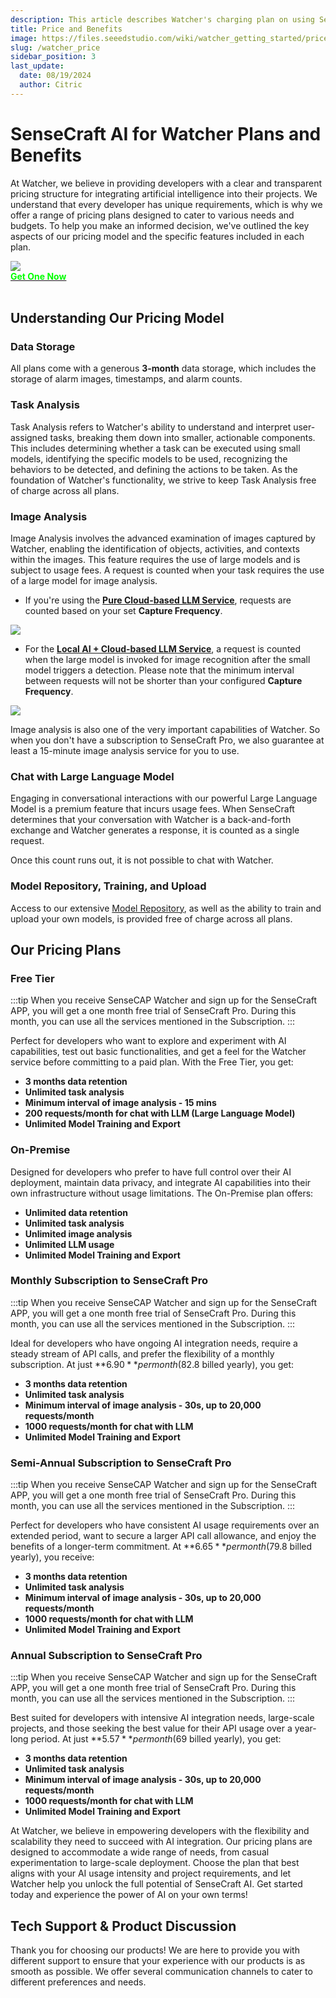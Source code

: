 ```yaml
---
description: This article describes Watcher's charging plan on using SenseCraft AI.
title: Price and Benefits
image: https://files.seeedstudio.com/wiki/watcher_getting_started/price_month_simpler.png
slug: /watcher_price
sidebar_position: 3
last_update:
  date: 08/19/2024
  author: Citric
---
```


# SenseCraft AI for Watcher Plans and Benefits

At Watcher, we believe in providing developers with a clear and transparent pricing structure for integrating artificial intelligence into their projects. We understand that every developer has unique requirements, which is why we offer a range of pricing plans designed to cater to various needs and budgets. To help you make an informed decision, we've outlined the key aspects of our pricing model and the specific features included in each plan.

<div style={{textAlign:'center'}}><img src="https://files.seeedstudio.com/wiki/watcher_getting_started/price_month_simpler.png" style={{width:1000, height:'auto'}}/></div>


<div class="get_one_now_container" style={{textAlign: 'center'}}>
    <a class="get_one_now_item" href="https://www.seeedstudio.com/SenseCAP-Watcher-W1-A-p-5979.html">
            <strong><span><font color={'FFFFFF'} size={"4"}> Get One Now</font></span></strong>
    </a>
</div><br />

## Understanding Our Pricing Model

### Data Storage

All plans come with a generous **3-month** data storage, which includes the storage of alarm images, timestamps, and alarm counts.

### Task Analysis

Task Analysis refers to Watcher's ability to understand and interpret user-assigned tasks, breaking them down into smaller, actionable components. This includes determining whether a task can be executed using small models, identifying the specific models to be used, recognizing the behaviors to be detected, and defining the actions to be taken. As the foundation of Watcher's functionality, we strive to keep Task Analysis free of charge across all plans.

### Image Analysis

Image Analysis involves the advanced examination of images captured by Watcher, enabling the identification of objects, activities, and contexts within the images. This feature requires the use of large models and is subject to usage fees. A request is counted when your task requires the use of a large model for image analysis.

- If you're using the **[Pure Cloud-based LLM Service](https://wiki.seeedstudio.com/getting_started_with_watcher_task/#pure-cloud-based-llm-service)**, requests are counted based on your set **Capture Frequency**.

<div style={{textAlign:'center'}}><img src="https://files.seeedstudio.com/wiki/watcher_getting_started/llm-app.png" style={{width:1000, height:'auto'}}/></div>

- For the **[Local AI + Cloud-based LLM Service](https://wiki.seeedstudio.com/getting_started_with_watcher_task/#local-ai--cloud-based-llm-service)**, a request is counted when the large model is invoked for image recognition after the small model triggers a detection. Please note that the minimum interval between requests will not be shorter than your configured **Capture Frequency**.

<div style={{textAlign:'center'}}><img src="https://files.seeedstudio.com/wiki/watcher_getting_started/local_llm-app.png" style={{width:1000, height:'auto'}}/></div>

Image analysis is also one of the very important capabilities of Watcher. So when you don't have a subscription to SenseCraft Pro, we also guarantee at least a 15-minute image analysis service for you to use.

### Chat with Large Language Model

Engaging in conversational interactions with our powerful Large Language Model is a premium feature that incurs usage fees. When SenseCraft determines that your conversation with Watcher is a back-and-forth exchange and Watcher generates a response, it is counted as a single request.

Once this count runs out, it is not possible to chat with Watcher.

### Model Repository, Training, and Upload

Access to our extensive [Model Repository](https://sensecraft.seeed.cc/ai/#/model?redirect=%2Fdevice), as well as the ability to train and upload your own models, is provided free of charge across all plans.

## Our Pricing Plans

### Free Tier

:::tip
When you receive SenseCAP Watcher and sign up for the SenseCraft APP, you will get a one month free trial of SenseCraft Pro. During this month, you can use all the services mentioned in the Subscription.
:::

Perfect for developers who want to explore and experiment with AI capabilities, test out basic functionalities, and get a feel for the Watcher service before committing to a paid plan. With the Free Tier, you get:

- **3 months data retention**
- **Unlimited task analysis**
- **Minimum interval of image analysis - 15 mins**
- **200 requests/month for chat with LLM (Large Language Model)**
- **Unlimited Model Training and Export**

### On-Premise

Designed for developers who prefer to have full control over their AI deployment, maintain data privacy, and integrate AI capabilities into their own infrastructure without usage limitations. The On-Premise plan offers:

- **Unlimited data retention**
- **Unlimited task analysis**
- **Unlimited image analysis**
- **Unlimited LLM usage**
- **Unlimited Model Training and Export**

### Monthly Subscription to SenseCraft Pro

:::tip
When you receive SenseCAP Watcher and sign up for the SenseCraft APP, you will get a one month free trial of SenseCraft Pro. During this month, you can use all the services mentioned in the Subscription.
:::

Ideal for developers who have ongoing AI integration needs, require a steady stream of API calls, and prefer the flexibility of a monthly subscription. At just **$6.90** per month ($82.8 billed yearly), you get:

- **3 months data retention**
- **Unlimited task analysis**
- **Minimum interval of image analysis - 30s, up to 20,000 requests/month**
- **1000 requests/month for chat with LLM**
- **Unlimited Model Training and Export**

### Semi-Annual Subscription to SenseCraft Pro

:::tip
When you receive SenseCAP Watcher and sign up for the SenseCraft APP, you will get a one month free trial of SenseCraft Pro. During this month, you can use all the services mentioned in the Subscription.
:::

Perfect for developers who have consistent AI usage requirements over an extended period, want to secure a larger API call allowance, and enjoy the benefits of a longer-term commitment. At **$6.65** per month ($79.8 billed yearly), you receive:

- **3 months data retention**
- **Unlimited task analysis**
- **Minimum interval of image analysis - 30s, up to 20,000 requests/month**
- **1000 requests/month for chat with LLM**
- **Unlimited Model Training and Export**

### Annual Subscription to SenseCraft Pro

:::tip
When you receive SenseCAP Watcher and sign up for the SenseCraft APP, you will get a one month free trial of SenseCraft Pro. During this month, you can use all the services mentioned in the Subscription.
:::

Best suited for developers with intensive AI integration needs, large-scale projects, and those seeking the best value for their API usage over a year-long period. At just **$5.57** per month ($69 billed yearly), you get:

- **3 months data retention**
- **Unlimited task analysis**
- **Minimum interval of image analysis - 30s, up to 20,000 requests/month**
- **1000 requests/month for chat with LLM**
- **Unlimited Model Training and Export**


At Watcher, we believe in empowering developers with the flexibility and scalability they need to succeed with AI integration. Our pricing plans are designed to accommodate a wide range of needs, from casual experimentation to large-scale deployment. Choose the plan that best aligns with your AI usage intensity and project requirements, and let Watcher help you unlock the full potential of SenseCraft AI. Get started today and experience the power of AI on your own terms!

## Tech Support & Product Discussion

Thank you for choosing our products! We are here to provide you with different support to ensure that your experience with our products is as smooth as possible. We offer several communication channels to cater to different preferences and needs.

<div class="table-center">
  <div class="button_tech_support_container">
  <a href="https://forum.seeedstudio.com/" class="button_forum"></a> 
  <a href="https://www.seeedstudio.com/contacts" class="button_email"></a>
  </div>

  <div class="button_tech_support_container">
  <a href="https://discord.gg/eWkprNDMU7" class="button_discord"></a> 
  <a href="https://github.com/Seeed-Studio/wiki-documents/discussions/69" class="button_discussion"></a>
  </div>
</div>

